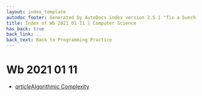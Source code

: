 ```yaml
---
layout: index_template
autodoc_footer: Generated by AutoDocs.index version 2.5.1 "fix a bunch of bugs" ⓒ Starwort, 2020
title: Index of Wb 2021 01 11 | Computer Science
has_back: true
back_link: ..
back_text: Back to Programming Practice
---
```


# **Wb 2021 01 11**

- <a href='./algorithmic_complexity.md'><i title='MD file' class="material-icons">article</i>Algorithmic Complexity</a>
